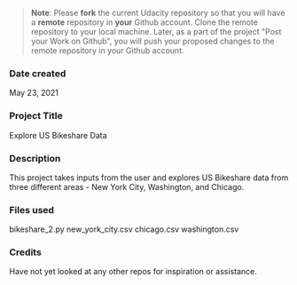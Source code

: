 >**Note**: Please **fork** the current Udacity repository so that you will have a **remote** repository in **your** Github account. Clone the remote repository to your local machine. Later, as a part of the project "Post your Work on Github", you will push your proposed changes to the remote repository in your Github account.

### Date created
May 23, 2021

### Project Title
Explore US Bikeshare Data

### Description
This project takes inputs from the user and explores US Bikeshare data from three different areas - 
New York City, Washington, and Chicago.

### Files used
bikeshare_2.py
new_york_city.csv
chicago.csv
washington.csv

### Credits
Have not yet looked at any other repos for inspiration or assistance.
